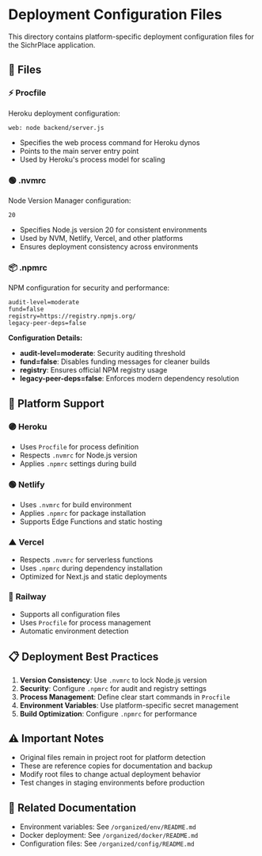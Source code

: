 # Deployment Configuration Files

This directory contains platform-specific deployment configuration files for the SichrPlace application.

## 📁 Files

### ⚡ **Procfile**
Heroku deployment configuration:
```
web: node backend/server.js
```
- Specifies the web process command for Heroku dynos
- Points to the main server entry point
- Used by Heroku's process model for scaling

### 🟢 **.nvmrc**
Node Version Manager configuration:
```
20
```
- Specifies Node.js version 20 for consistent environments
- Used by NVM, Netlify, Vercel, and other platforms
- Ensures deployment consistency across environments

### 📦 **.npmrc**
NPM configuration for security and performance:
```
audit-level=moderate
fund=false
registry=https://registry.npmjs.org/
legacy-peer-deps=false
```

**Configuration Details:**
- **audit-level=moderate**: Security auditing threshold
- **fund=false**: Disables funding messages for cleaner builds
- **registry**: Ensures official NPM registry usage
- **legacy-peer-deps=false**: Enforces modern dependency resolution

## 🚀 **Platform Support**

### 🟣 **Heroku**
- Uses `Procfile` for process definition
- Respects `.nvmrc` for Node.js version
- Applies `.npmrc` settings during build

### 🟢 **Netlify**
- Uses `.nvmrc` for build environment
- Applies `.npmrc` for package installation
- Supports Edge Functions and static hosting

### ▲ **Vercel**
- Respects `.nvmrc` for serverless functions
- Uses `.npmrc` during dependency installation
- Optimized for Next.js and static deployments

### 🔵 **Railway**
- Supports all configuration files
- Uses `Procfile` for process management
- Automatic environment detection

## 📋 **Deployment Best Practices**

1. **Version Consistency**: Use `.nvmrc` to lock Node.js version
2. **Security**: Configure `.npmrc` for audit and registry settings
3. **Process Management**: Define clear start commands in `Procfile`
4. **Environment Variables**: Use platform-specific secret management
5. **Build Optimization**: Configure `.npmrc` for performance

## ⚠️ **Important Notes**

- Original files remain in project root for platform detection
- These are reference copies for documentation and backup
- Modify root files to change actual deployment behavior
- Test changes in staging environments before production

## 🔗 **Related Documentation**

- Environment variables: See `/organized/env/README.md`
- Docker deployment: See `/organized/docker/README.md`
- Configuration files: See `/organized/config/README.md`